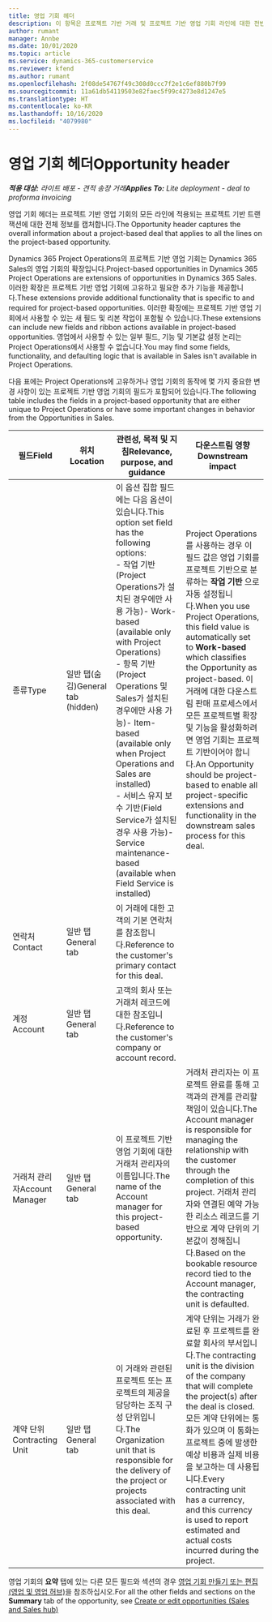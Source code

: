 ```yaml
---
title: 영업 기회 헤더
description: 이 항목은 프로젝트 기반 거래 및 프로젝트 기반 영업 기회 라인에 대한 전반적인 정보를 제공합니다.
author: rumant
manager: Annbe
ms.date: 10/01/2020
ms.topic: article
ms.service: dynamics-365-customerservice
ms.reviewer: kfend
ms.author: rumant
ms.openlocfilehash: 2f08de54767f49c308d0ccc7f2e1c6ef880b7f99
ms.sourcegitcommit: 11a61db54119503e82faec5f99c4273e8d1247e5
ms.translationtype: HT
ms.contentlocale: ko-KR
ms.lasthandoff: 10/16/2020
ms.locfileid: "4079980"
---
```

# <a name="opportunity-header"></a><span data-ttu-id="273e8-103">영업 기회 헤더</span><span class="sxs-lookup"><span data-stu-id="273e8-103">Opportunity header</span></span>

<span data-ttu-id="273e8-104">_**적용 대상:** 라이트 배포 - 견적 송장 거래_</span><span class="sxs-lookup"><span data-stu-id="273e8-104">_**Applies To:** Lite deployment - deal to proforma invoicing_</span></span>

<span data-ttu-id="273e8-105">영업 기회 헤더는 프로젝트 기반 영업 기회의 모든 라인에 적용되는 프로젝트 기반 트랜잭션에 대한 전체 정보를 캡처합니다.</span><span class="sxs-lookup"><span data-stu-id="273e8-105">The Opportunity header captures the overall information about a project-based deal that applies to all the lines on the project-based opportunity.</span></span>

<span data-ttu-id="273e8-106">Dynamics 365 Project Operations의 프로젝트 기반 영업 기회는 Dynamics 365 Sales의 영업 기회의 확장입니다.</span><span class="sxs-lookup"><span data-stu-id="273e8-106">Project-based opportunities in Dynamics 365 Project Operations are extensions of opportunities in Dynamics 365 Sales.</span></span> <span data-ttu-id="273e8-107">이러한 확장은 프로젝트 기반 영업 기회에 고유하고 필요한 추가 기능을 제공합니다.</span><span class="sxs-lookup"><span data-stu-id="273e8-107">These extensions provide additional functionality that is specific to and required for project-based opportunities.</span></span> <span data-ttu-id="273e8-108">이러한 확장에는 프로젝트 기반 영업 기회에서 사용할 수 있는 새 필드 및 리본 작업이 포함될 수 있습니다.</span><span class="sxs-lookup"><span data-stu-id="273e8-108">These extensions can include new fields and ribbon actions available in project-based opportunities.</span></span> <span data-ttu-id="273e8-109">영업에서 사용할 수 있는 일부 필드, 기능 및 기본값 설정 논리는 Project Operations에서 사용할 수 없습니다.</span><span class="sxs-lookup"><span data-stu-id="273e8-109">You may find some fields, functionality, and defaulting logic that is available in Sales isn't available in Project Operations.</span></span>

<span data-ttu-id="273e8-110">다음 표에는 Project Operations에 고유하거나 영업 기회의 동작에 몇 가지 중요한 변경 사항이 있는 프로젝트 기반 영업 기회의 필드가 포함되어 있습니다.</span><span class="sxs-lookup"><span data-stu-id="273e8-110">The following table includes the fields in a project-based opportunity that are either unique to Project Operations or have some important changes in behavior from the Opportunities in Sales.</span></span>

| <span data-ttu-id="273e8-111">**필드**</span><span class="sxs-lookup"><span data-stu-id="273e8-111">**Field**</span></span> | <span data-ttu-id="273e8-112">**위치**</span><span class="sxs-lookup"><span data-stu-id="273e8-112">**Location**</span></span> | <span data-ttu-id="273e8-113">**관련성, 목적 및 지침**</span><span class="sxs-lookup"><span data-stu-id="273e8-113">**Relevance, purpose, and guidance**</span></span> | <span data-ttu-id="273e8-114">**다운스트림 영향**</span><span class="sxs-lookup"><span data-stu-id="273e8-114">**Downstream impact**</span></span> |
| --- | --- | --- | --- |
| <span data-ttu-id="273e8-115">종류</span><span class="sxs-lookup"><span data-stu-id="273e8-115">Type</span></span> | <span data-ttu-id="273e8-116">일반 탭(숨김)</span><span class="sxs-lookup"><span data-stu-id="273e8-116">General tab (hidden)</span></span> | <span data-ttu-id="273e8-117">이 옵션 집합 필드에는 다음 옵션이 있습니다.</span><span class="sxs-lookup"><span data-stu-id="273e8-117">This option set field has the following options:</span></span></br><span data-ttu-id="273e8-118">- 작업 기반(Project Operations가 설치된 경우에만 사용 가능)</span><span class="sxs-lookup"><span data-stu-id="273e8-118">- Work-based (available only with Project Operations)</span></span></br><span data-ttu-id="273e8-119">- 항목 기반(Project Operations 및 Sales가 설치된 경우에만 사용 가능)</span><span class="sxs-lookup"><span data-stu-id="273e8-119">- Item-based (available only when Project Operations and Sales are installed)</span></span></br><span data-ttu-id="273e8-120">- 서비스 유지 보수 기반(Field Service가 설치된 경우 사용 가능)</span><span class="sxs-lookup"><span data-stu-id="273e8-120">- Service maintenance-based (available when Field Service is installed)</span></span> | <span data-ttu-id="273e8-121">Project Operations를 사용하는 경우 이 필드 값은 영업 기회를 프로젝트 기반으로 분류하는 **작업 기반** 으로 자동 설정됩니다.</span><span class="sxs-lookup"><span data-stu-id="273e8-121">When you use Project Operations, this field value is automatically set to **Work-based** which classifies the Opportunity as project-based.</span></span> <span data-ttu-id="273e8-122">이 거래에 대한 다운스트림 판매 프로세스에서 모든 프로젝트별 확장 및 기능을 활성화하려면 영업 기회는 프로젝트 기반이어야 합니다.</span><span class="sxs-lookup"><span data-stu-id="273e8-122">An Opportunity should be project-based to enable all project-specific extensions and functionality in the downstream sales process for this deal.</span></span> |
| <span data-ttu-id="273e8-123">연락처</span><span class="sxs-lookup"><span data-stu-id="273e8-123">Contact</span></span> | <span data-ttu-id="273e8-124">일반 탭</span><span class="sxs-lookup"><span data-stu-id="273e8-124">General tab</span></span> | <span data-ttu-id="273e8-125">이 거래에 대한 고객의 기본 연락처를 참조합니다.</span><span class="sxs-lookup"><span data-stu-id="273e8-125">Reference to the customer's primary contact for this deal.</span></span> | |
| <span data-ttu-id="273e8-126">계정</span><span class="sxs-lookup"><span data-stu-id="273e8-126">Account</span></span> | <span data-ttu-id="273e8-127">일반 탭</span><span class="sxs-lookup"><span data-stu-id="273e8-127">General tab</span></span> | <span data-ttu-id="273e8-128">고객의 회사 또는 거래처 레코드에 대한 참조입니다.</span><span class="sxs-lookup"><span data-stu-id="273e8-128">Reference to the customer's company or account record.</span></span> | |
| <span data-ttu-id="273e8-129">거래처 관리자</span><span class="sxs-lookup"><span data-stu-id="273e8-129">Account Manager</span></span> | <span data-ttu-id="273e8-130">일반 탭</span><span class="sxs-lookup"><span data-stu-id="273e8-130">General tab</span></span> | <span data-ttu-id="273e8-131">이 프로젝트 기반 영업 기회에 대한 거래처 관리자의 이름입니다.</span><span class="sxs-lookup"><span data-stu-id="273e8-131">The name of the Account manager for this project-based opportunity.</span></span> | <span data-ttu-id="273e8-132">거래처 관리자는 이 프로젝트 완료를 통해 고객과의 관계를 관리할 책임이 있습니다.</span><span class="sxs-lookup"><span data-stu-id="273e8-132">The Account manager is responsible for managing the relationship with the customer through the completion of this project.</span></span> <span data-ttu-id="273e8-133">거래처 관리자와 연결된 예약 가능한 리소스 레코드를 기반으로 계약 단위의 기본값이 정해집니다.</span><span class="sxs-lookup"><span data-stu-id="273e8-133">Based on the bookable resource record tied to the Account manager, the contracting unit is defaulted.</span></span> |
| <span data-ttu-id="273e8-134">계약 단위</span><span class="sxs-lookup"><span data-stu-id="273e8-134">Contracting Unit</span></span> | <span data-ttu-id="273e8-135">일반 탭</span><span class="sxs-lookup"><span data-stu-id="273e8-135">General tab</span></span> | <span data-ttu-id="273e8-136">이 거래와 관련된 프로젝트 또는 프로젝트의 제공을 담당하는 조직 구성 단위입니다.</span><span class="sxs-lookup"><span data-stu-id="273e8-136">The Organization unit that is responsible for the delivery of the project or projects associated with this deal.</span></span> | <span data-ttu-id="273e8-137">계약 단위는 거래가 완료된 후 프로젝트를 완료할 회사의 부서입니다.</span><span class="sxs-lookup"><span data-stu-id="273e8-137">The contracting unit is the division of the company that will complete the project(s) after the deal is closed.</span></span> <span data-ttu-id="273e8-138">모든 계약 단위에는 통화가 있으며 이 통화는 프로젝트 중에 발생한 예상 비용과 실제 비용을 보고하는 데 사용됩니다.</span><span class="sxs-lookup"><span data-stu-id="273e8-138">Every contracting unit has a currency, and this currency is used to report estimated and actual costs incurred during the project.</span></span> |

<span data-ttu-id="273e8-139">영업 기회의 **요약** 탭에 있는 다른 모든 필드와 섹션의 경우 [영업 기회 만들기 또는 편집(영업 및 영업 허브)](https://docs.microsoft.com/dynamics365/sales-enterprise/create-edit-opportunity-sales)을 참조하십시오.</span><span class="sxs-lookup"><span data-stu-id="273e8-139">For all the other fields and sections on the **Summary** tab of the opportunity, see [Create or edit opportunities (Sales and Sales hub)](https://docs.microsoft.com/dynamics365/sales-enterprise/create-edit-opportunity-sales)</span></span>
